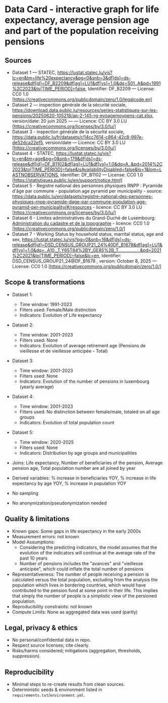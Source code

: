 # Data Card - interactive graph for life expectancy, average pension age and part of the population receiving pensions

## Sources
- Dataset 1 — STATEC, https://lustat.statec.lu/vis?lc=en&tm=life%20expectancy&pg=0&snb=3&df[ds]=ds-release&df[id]=DF_B2209&df[ag]=LU1&df[vs]=1.0&dq=S01..A&pd=1991%2C2023&to[TIME_PERIOD]=false, Identifier: DF_B2209 — License: CC0 1.0 [https://creativecommons.org/publicdomain/zero/1.0/legalcode.en]
- Dataset 2 — inspection générale de la sécurité sociale, https://download.data.public.lu/resources/series-statistiques-sur-les-pensions/20250620-105218/ap-2-145-rg-evoagemoypens-cat.xlsx, version/date: 20 juin 2025 —  — Licence: CC BY 3.0 LU [https://creativecommons.org/licenses/by/3.0/lu/]
- Dataset 3 - inspection générale de la sécurité sociale, https://data.public.lu/fr/datasets/r/14cc7614-c864-42c8-997e-de52dca22ef5, version/date — Licence: CC BY 3.0 LU [https://creativecommons.org/licenses/by/3.0/lu/]
- Dataset 4 - STATEC, https://lustat.statec.lu/vis?lc=en&tm=age&pg=0&snb=179&df[ds]=ds-release&df[id]=DF_B1102&df[ag]=LU1&df[vs]=1.0&dq=A..&pd=2014%2C2023&to[TIME_PERIOD]=false&isAvailabilityDisabled=false&lo=1&lom=LASTNOBSERVATIONS, Identifier: DF_B1102 — License: CC0 1.0 [https://statistiques.public.lu/en/support/notice.html]
- Dataset 5 - Registre national des personnes physiques RNPP : Pyramide d'âge par commune - population age pyramid per municipality - source: https://data.public.lu/en/datasets/registre-national-des-personnes-physiques-rnpp-pyramide-dage-par-commune-population-age-pyramid-per-municipality/#/resources - licence: CC BY 3.0 LU [https://creativecommons.org/licenses/by/3.0/lu/]
- Dataset 6 - Limites administratives du Grand-Duché de Luxembourg: [Administration du cadastre et de la topographie](https://data.public.lu/en/datasets/limites-administratives-du-grand-duche-de-luxembourg/) - licence: CC0 1.0 [https://creativecommons.org/publicdomain/zero/1.0/]
- Dataset 7 - Working Status by household status, marrital status, age and sex, https://lustat.statec.lu/vis?pg=0&snb=16&df[ds]=ds-release&df[id]=DSD_CENSUS_GROUP21_24%40DF_B1678&df[ag]=LU1&df[vs]=1.0&dq=..A10._T.Y65T84%2BY_GE85%2B_T.................&pd=2021%2C2021&to[TIME_PERIOD]=false&lc=en, Identifier: DSD_CENSUS_GROUP21_24@DF_B1678 , version: October 8, 2025 — License: CC0 1.0 [https://creativecommons.org/publicdomain/zero/1.0/]

## Scope & transformations
- Dataset 1: 
	- Time window: 1991-2023
	- Filters used: Female/Male distinction
	- Indicators: Evolution of Life expectancy
	
- Dataset 2:
	- Time window: 2001-2023
	- Filters used: None
	- Indicators: Evolution of average retirement age (Pensions de vieillesse et de vieillesse anticipée - Total)
	
- Dataset 3: 
	- Time window: 2001-2023
	- Filters used: None
	- Indicators: Evolution of the number of pensions in luxembourg (yearly average)

- Dataset 4: 
	- Time window: 2001-2023
	- Filters used: No distinction between female/male, totaled on all age groups
	- Indicators: Evolution of total population count

- Dataset 5:
    - Time window: 2020-2025
	- Filters used: None
	- Indicators: Distribution by age groups and municipalities

- Joins: Life expectancy, Number of beneficiaries of the pension, Average pension age, Total population number are all joined by year
- Derived variables: % increase in beneficiaries YOY, % increase in life expectancy by age YOY, % increase in population YOY
- No sampling
- No anonymization/pseudonymization needed


## Quality & limitations

- Known gaps: Some gaps in life expectancy in the early 2000s
- Measurement errors: not known
- Model Assumptions: 
	- Considering the predicting indicators, the model assumes that the evolution of the indicators will continue at the average rate of the past 10 years
	- Number of pensions includes the "avances" and "vieillesse anticipée", which could inflate the total number of pensions
- Representativeness: The number of people receiving a pension is calculated versus the total population, excluding from the analysis the population which lives in bordering
	countries, which would have contributed to the pension fund at some point in their life. This implies that simply the number of people is a simplistic view of the persioned population.
- Reproducibility constraints: not known
- Compute Limits: None as aggregated data was used (partly)


## Legal, privacy & ethics

- No personal/confidential data in repo.
- Respect source licenses; cite clearly.
- Risks/harms considered; mitigations (aggregation, thresholds, suppression).

## Reproducibility

- Minimal steps to re-create results from clean sources.
- Deterministic seeds & environment listed in `requirements.txt`/`environment.yml`.
